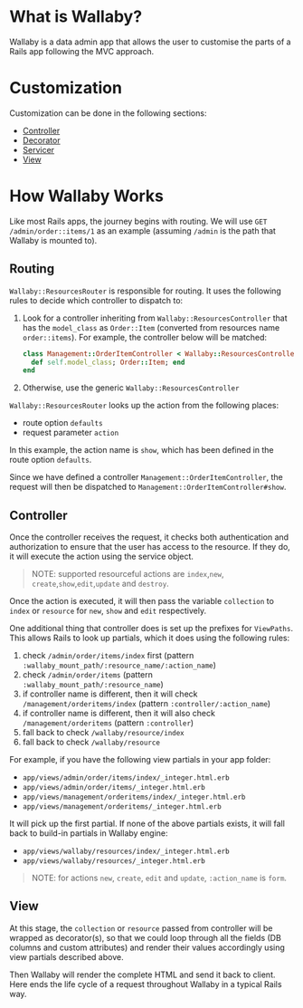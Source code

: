 # What is Wallaby?

Wallaby is a data admin app that allows the user to customise the parts of a Rails app following the MVC approach.

# Customization

Customization can be done in the following sections:

- [Controller](controller.md)
- [Decorator](decorator.md)
- [Servicer](servicer.md)
- [View](view.md)

# How Wallaby Works

Like most Rails apps, the journey begins with routing. We will use `GET /admin/order::items/1` as an example (assuming `/admin` is the path that Wallaby is mounted to).

## Routing

`Wallaby::ResourcesRouter` is responsible for routing. It uses the following rules to decide which controller to dispatch to:

1. Look for a controller inheriting from `Wallaby::ResourcesController` that has the `model_class` as `Order::Item` (converted from resources name `order::items`). For example, the controller below will be matched:

    ```ruby
    class Management::OrderItemController < Wallaby::ResourcesController
      def self.model_class; Order::Item; end
    end
    ```

2. Otherwise, use the generic `Wallaby::ResourcesController`

`Wallaby::ResourcesRouter` looks up the action from the following places:
- route option `defaults`
- request parameter `action`

In this example, the action name is `show`, which has been defined in the route option `defaults`.

Since we have defined a controller `Management::OrderItemController`, the request will then be dispatched to `Management::OrderItemController#show`.

## Controller

Once the controller receives the request, it checks both authentication and authorization to ensure that the user has access to the resource. If they do, it will execute the action using the service object.

> NOTE: supported resourceful actions are `index`,`new`, `create`,`show`,`edit`,`update` and `destroy`.

Once the action is executed, it will then pass the variable `collection` to `index` or `resource` for `new`, `show` and `edit` respectively.

One additional thing that controller does is set up the prefixes for `ViewPaths`. This allows Rails to look up partials, which it does using the following rules:

1. check `/admin/order/items/index` first (pattern `:wallaby_mount_path/:resource_name/:action_name`)
2. check `/admin/order/items` (pattern `:wallaby_mount_path/:resource_name`)
3. if controller name is different, then it will check `/management/orderitems/index` (pattern `:controller/:action_name`)
4. if controller name is different, then it will also check `/management/orderitems` (pattern `:controller`)
5. fall back to check `/wallaby/resource/index`
6. fall back to check `/wallaby/resource`

For example, if you have the following view partials in your app folder:

- `app/views/admin/order/items/index/_integer.html.erb`
- `app/views/admin/order/items/_integer.html.erb`
- `app/views/management/orderitems/index/_integer.html.erb`
- `app/views/management/orderitems/_integer.html.erb`

It will pick up the first partial. If none of the above partials exists, it will fall back to build-in partials in Wallaby engine:

- `app/views/wallaby/resources/index/_integer.html.erb`
- `app/views/wallaby/resources/_integer.html.erb`

> NOTE: for actions `new`, `create`, `edit` and `update`, `:action_name` is `form`.

## View

At this stage, the `collection` or `resource` passed from controller will be wrapped as decorator(s), so that we could loop through all the fields (DB columns and custom attributes) and render their values accordingly using view partials described above.

Then Wallaby will render the complete HTML and send it back to client. Here ends the life cycle of a request throughout Wallaby in a typical Rails way.
